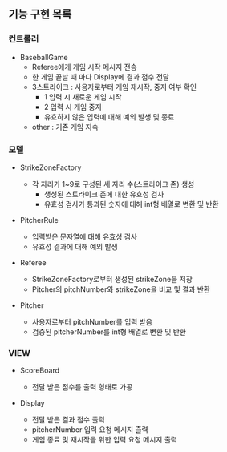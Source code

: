 ## 기능 구현 목록

### 컨트롤러
- BaseballGame
    - Referee에게 게임 시작 메시지 전송
    - 한 게임 끝날 때 마다 Display에 결과 점수 전달  
    - 3스트라이크 : 사용자로부터 게임 재시작, 중지 여부 확인
        - 1 입력 시 새로운 게임 시작
        - 2 입력 시 게임 중지  
        - 유효하지 않은 입력에 대해 예외 발생 및 종료
    - other : 기존 게임 지속

### 모델 
- StrikeZoneFactory
    - 각 자리가 1~9로 구성된 세 자리 수(스트라이크 존) 생성 
        - 생성된 스트라이크 존에 대한 유효성 검사
        - 유효성 검사가 통과된 숫자에 대해 int형 배열로 변환 및 반환
      
- PitcherRule
    - 입력받은 문자열에 대해 유효성 검사
    - 유효성 결과에 대해 예외 발생
  
- Referee
    - StrikeZoneFactory로부터 생성된 strikeZone을 저장
    - Pitcher의 pitchNumber와 strikeZone을 비교 및 결과 반환

- Pitcher
    - 사용자로부터 pitchNumber를 입력 받음
    - 검증된 pitcherNumber를 int형 배열로 변환 및 반환
    
### VIEW
- ScoreBoard
    - 전달 받은 점수를 출력 형태로 가공

- Display
    - 전달 받은 결과 점수 출력
    - pitcherNumber 입력 요청 메시지 출력
    - 게임 종료 및 재시작을 위한 입력 요청 메시지 출력